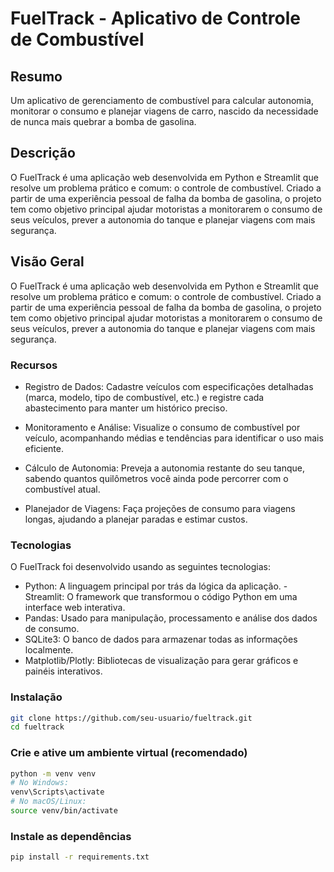 # FuelTrack - Aplicativo de Controle de Combustível

## Resumo

Um aplicativo de gerenciamento de combustível para calcular autonomia, monitorar o consumo e planejar viagens de carro, nascido da necessidade de nunca mais quebrar a bomba de gasolina.

## Descrição

O FuelTrack é uma aplicação web desenvolvida em Python e Streamlit que resolve um problema prático e comum: o controle de combustível. Criado a partir de uma experiência pessoal de falha da bomba de gasolina, o projeto tem como objetivo principal ajudar motoristas a monitorarem o consumo de seus veículos, prever a autonomia do tanque e planejar viagens com mais segurança.


## Visão Geral

O FuelTrack é uma aplicação web desenvolvida em Python e Streamlit que resolve um problema prático e comum: o controle de combustível. Criado a partir de uma experiência pessoal de falha da bomba de gasolina, o projeto tem como objetivo principal ajudar motoristas a monitorarem o consumo de seus veículos, prever a autonomia do tanque e planejar viagens com mais segurança.

### Recursos

- Registro de Dados: Cadastre veículos com especificações detalhadas (marca, modelo, tipo de combustível, etc.) e registre cada abastecimento para manter um histórico preciso.

- Monitoramento e Análise: Visualize o consumo de combustível por veículo, acompanhando médias e tendências para identificar o uso mais eficiente.

- Cálculo de Autonomia: Preveja a autonomia restante do seu tanque, sabendo quantos quilômetros você ainda pode percorrer com o combustível atual.

- Planejador de Viagens: Faça projeções de consumo para viagens longas, ajudando a planejar paradas e estimar custos.

### Tecnologias

O FuelTrack foi desenvolvido usando as seguintes tecnologias:

- Python: A linguagem principal por trás da lógica da aplicação.
-Streamlit: O framework que transformou o código Python em uma interface web interativa.
- Pandas: Usado para manipulação, processamento e análise dos dados de consumo.
- SQLite3: O banco de dados para armazenar todas as informações localmente.
- Matplotlib/Plotly: Bibliotecas de visualização para gerar gráficos e painéis interativos.

### Instalação

```bash
git clone https://github.com/seu-usuario/fueltrack.git
cd fueltrack
```

### Crie e ative um ambiente virtual (recomendado)

```bash
python -m venv venv
# No Windows:
venv\Scripts\activate
# No macOS/Linux:
source venv/bin/activate
```

### Instale as dependências

```bash
pip install -r requirements.txt
```
